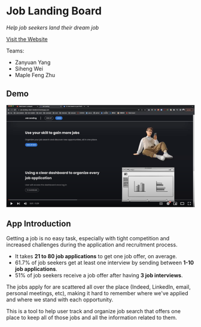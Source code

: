 # Job Landing Board

*Help job seekers land their dream job*

[Visit the Website](https://job-landing-client-iteration3.herokuapp.com/)

Teams: 
- Zanyuan Yang
- Siheng Wei
- Maple Feng Zhu

## Demo

[![Watch the demo](https://github.com/Job-Landing/Job-Landing-Client/blob/main/public/images/watch-video.png?raw=true)](https://www.youtube.com/watch?v=VbVPYcYXwnA&ab_channel=maplezhu)

## App Introduction

Getting a job is no easy task, especially with tight competition and increased challenges during the application and
recruitment process.

- It takes **21 to 80 job applications** to get one job offer, on average.
- 61.7% of job seekers get at least one interview by sending between **1-10 job applications**.
- 51% of job seekers receive a job offer after having **3 job interviews**.

The jobs apply for are scattered all over the place (Indeed, LinkedIn, email, personal meetings, etc),
making it hard to remember where we've applied and where we stand with each opportunity.

This is a tool to help user track and organize job search that offers one place to keep all of those jobs and all the
information related to them.
